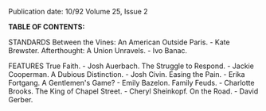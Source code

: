 Publication date: 10/92
Volume 25, Issue 2

**TABLE OF CONTENTS:**

STANDARDS
Between the Vines: An American Outside Paris. - Kate Brewster.
Afterthought: A Union Unravels. - Ivo Banac.

FEATURES
True Faith. - Josh Auerbach.
The Struggle to Respond. - Jackie Cooperman.
A Dubious Distinction. - Josh Civin.
Easing the Pain. - Erika Fortgang.
A Gentlemen's Game? - Emily Bazelon.
Family Feuds. - Charlotte Brooks.
The King of Chapel Street. - Cheryl Sheinkopf.
On the Road. - David Gerber.

